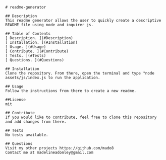 
    # readme-generator
    
    ## Description
    This readme generator allows the user to quickly create a descriptive README file using node and inquirer js.
    
    ## Table of Contents
    [ Description. ](#Description)
    [ Installation. ](#Installation)
    [ Usage. ](#Usage)
    [ Contribute. ](#Contribute)
    [ Tests. ](#Tests)
    [ Questions. ](#Questions)
    
    ## Installation
    Clone the repository. From there, open the terminal and type "node assets/js/index.js to run the application.
    
    ## Usage
    Follow the instructions from there to create a new readme.

    ##License
    mit
    
    ## Contribute
    If you would like to contribute, feel free to clone this repository and add changes from there.
    
    ## Tests
    No tests available.
    
    ## Questions
    Visit my other projects https://github.com/mado8
    Contact me at madelineadonley@gmail.com
  